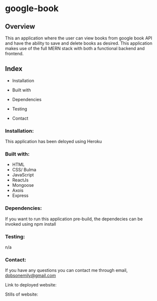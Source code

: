 # google-book

## Overview
This an application where the user can view books from google book API and have the ability to save and delete books as desired. This application makes use of the full MERN stack with both a functional backend and frontend.

## Index

* Installation 

* Built with

* Dependencies

* Testing

* Contact 

### Installation:
 This application has been deloyed using Heroku

### Built with:
- HTML
- CSS/ Bulma 
- JavaScript
- ReactJs
- Mongoose
- Axois
- Express

### Dependencies:

If you want to run this application pre-build, the dependecies can be invoked using npm install

### Testing:
  n/a

### Contact: 

If you have any questions you can contact me through email, dobsonemily@gmail.com

Link to deployed website:

Stills of website:
